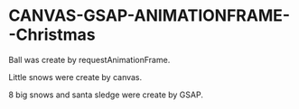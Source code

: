 # CANVAS-GSAP-ANIMATIONFRAME--Christmas

Ball was create by requestAnimationFrame.

Little snows were create by canvas.

8 big snows and santa sledge were create by GSAP.

